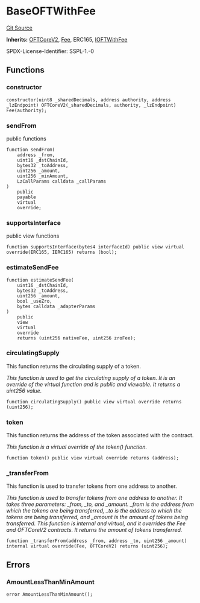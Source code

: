 # BaseOFTWithFee
[Git Source](https://github.com/manifoldfinance/mevETH2/blob/fb1b10e0f4766c0b96be04b99ddfd379368057c1/src/layerZero/oft/BaseOFTWithFee.sol)

**Inherits:**
[OFTCoreV2](/gh-pages/src/src/layerZero/oft/OFTCoreV2.sol/abstract.OFTCoreV2.md), [Fee](/gh-pages/src/src/layerZero/oft/Fee.sol/abstract.Fee.md), ERC165, [IOFTWithFee](/gh-pages/src/src/interfaces/IOFTWithFee.sol/interface.IOFTWithFee.md)

SPDX-License-Identifier: SSPL-1.-0


## Functions
### constructor


```solidity
constructor(uint8 _sharedDecimals, address authority, address _lzEndpoint) OFTCoreV2(_sharedDecimals, authority, _lzEndpoint) Fee(authority);
```

### sendFrom

public functions


```solidity
function sendFrom(
    address _from,
    uint16 _dstChainId,
    bytes32 _toAddress,
    uint256 _amount,
    uint256 _minAmount,
    LzCallParams calldata _callParams
)
    public
    payable
    virtual
    override;
```

### supportsInterface

public view functions


```solidity
function supportsInterface(bytes4 interfaceId) public view virtual override(ERC165, IERC165) returns (bool);
```

### estimateSendFee


```solidity
function estimateSendFee(
    uint16 _dstChainId,
    bytes32 _toAddress,
    uint256 _amount,
    bool _useZro,
    bytes calldata _adapterParams
)
    public
    view
    virtual
    override
    returns (uint256 nativeFee, uint256 zroFee);
```

### circulatingSupply

This function returns the circulating supply of a token.

*This function is used to get the circulating supply of a token. It is an override of the virtual function and is public and viewable. It returns a
uint256 value.*


```solidity
function circulatingSupply() public view virtual override returns (uint256);
```

### token

This function returns the address of the token associated with the contract.

*This function is a virtual override of the token() function.*


```solidity
function token() public view virtual override returns (address);
```

### _transferFrom

This function is used to transfer tokens from one address to another.

*This function is used to transfer tokens from one address to another. It takes three parameters: _from, _to, and _amount. _from is the address from
which the tokens are being transferred, _to is the address to which the tokens are being transferred, and _amount is the amount of tokens being
transferred. This function is internal and virtual, and it overrides the Fee and OFTCoreV2 contracts. It returns the amount of tokens transferred.*


```solidity
function _transferFrom(address _from, address _to, uint256 _amount) internal virtual override(Fee, OFTCoreV2) returns (uint256);
```

## Errors
### AmountLessThanMinAmount

```solidity
error AmountLessThanMinAmount();
```

